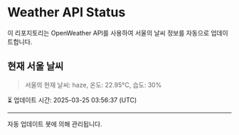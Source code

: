 
# Weather API Status

이 리포지토리는 OpenWeather API를 사용하여 서울의 날씨 정보를 자동으로 업데이트합니다.

## 현재 서울 날씨
> 서울의 현재 날씨: haze, 온도: 22.95°C, 습도: 30%

⏳ 업데이트 시간: 2025-03-25 03:56:37 (UTC)

---
자동 업데이트 봇에 의해 관리됩니다.
